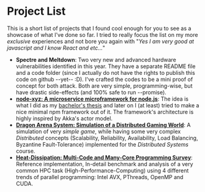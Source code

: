 # Project List 

This is a short list of projects that I found cool enough for you to see as a showcase of what I've done so far. I tried to really focus the list on my more *exclusive* experiences and not bore you again with "*Yes I am very good at javascript and I know React and etc...*"

- **Spectre and Meltdown**: Two very new and advanced hardware vulnerabilities identified in this year. They have a separate README file and a code folder (since I actually do not have the rights to publish this code on github --yet-- :D). I've crafted the codes to be a mini proof of concept for both attack. Both are very simple, programming-wise, but have drastic side-effects (and 100% safe to run --promise). 
- [**node-xyz: A microservice microframework for node.js**](https://github.com/node-xyz): The idea is what I did as my [bachelor's thesis](https://www.sid.ir/En/Seminar/ViewPaper.aspx?ID=46083) and later on I (at least) tried to make a nice minimal npm framework out of it. The framework's architecture is highly inspired by Akka's actor model. 
- [**Dragon Arena System: Simulation of a Distributed Gaming World**](https://github.com/Kianenigma/das): A simulation of very *simple game*, while having some very complex *Distributed* concepts (Scalability, Reliability, Availability, Load Balancing,  Byzantine Fault-Tolerance) implemented for the *Distributed Systems* course.
- [**Heat-Dissipation: Multi-Code and Many-Core Programming Survey**](https://github.com/Kianenigma/pmms-heat-dissipation): Reference implementation, In-detail benchmark and analysis of a very common HPC task (High-Performance-Computing) using 4 different trends of parallel programming: Intel AVX, PThreads, OpenMP and CUDA.